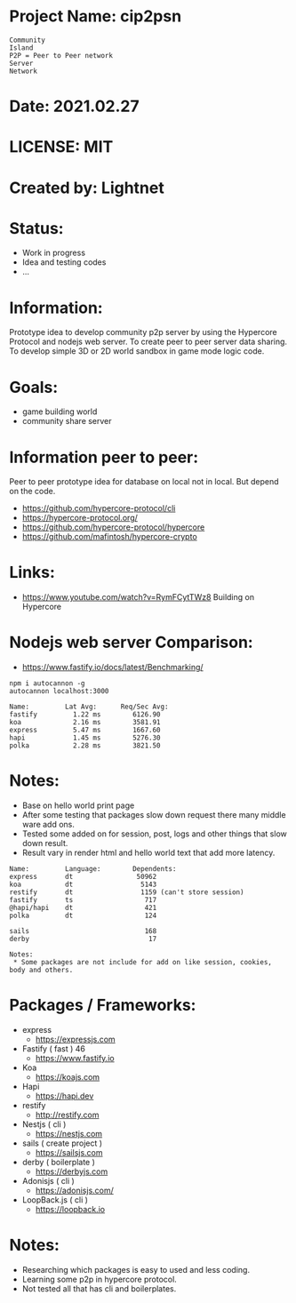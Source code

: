 # Project Name: cip2psn
```
Community
Island
P2P = Peer to Peer network
Server
Network
```
# Date: 2021.02.27

# LICENSE: MIT

# Created by: Lightnet

# Status:
 * Work in progress
 * Idea and testing codes
 * ...

# Information:
  Prototype idea to develop community p2p server by using the Hypercore Protocol and nodejs web server. To create peer to peer server data sharing. To develop simple 3D or 2D world sandbox in game mode logic code.

# Goals:
 * game building world
 * community share server
 
# Information peer to peer:
  Peer to peer prototype idea for database on local not in local. But depend on the code.

 * https://github.com/hypercore-protocol/cli
 * https://hypercore-protocol.org/
 * https://github.com/hypercore-protocol/hypercore
 * https://github.com/mafintosh/hypercore-crypto

# Links:
 * https://www.youtube.com/watch?v=RymFCytTWz8  Building on Hypercore

# Nodejs web server Comparison:
 * https://www.fastify.io/docs/latest/Benchmarking/

```
npm i autocannon -g
autocannon localhost:3000

```

```
Name:         Lat Avg:      Req/Sec Avg:
fastify         1.22 ms        6126.90
koa             2.16 ms        3581.91
express         5.47 ms        1667.60
hapi            1.45 ms        5276.30
polka           2.28 ms        3821.50
```
# Notes:
  * Base on hello world print page
  * After some testing that packages slow down request there many middle ware add ons.
  * Tested some added on for session, post, logs and other things that slow down result.
  * Result vary in render html and hello world text that add more latency.
```
Name:         Language:        Dependents:
express       dt                50962
koa           dt                 5143
restify       dt                 1159 (can't store session)
fastify       ts                  717
@hapi/hapi    dt                  421
polka         dt                  124

sails                             168
derby                              17

Notes:
 * Some packages are not include for add on like session, cookies, body and others.
```

# Packages / Frameworks:
 * express
   * https://expressjs.com
 * Fastify ( fast ) 46
   * https://www.fastify.io
 * Koa 
   * https://koajs.com
 * Hapi
   * https://hapi.dev
 * restify
   * http://restify.com
 * Nestjs ( cli )
    * https://nestjs.com
 * sails ( create project )
   * https://sailsjs.com
 * derby ( boilerplate )
   * https://derbyjs.com
 * Adonisjs ( cli )
   * https://adonisjs.com/
 * LoopBack.js ( cli )
   * https://loopback.io

# Notes:
 * Researching which packages is easy to used and less coding.
 * Learning some p2p in hypercore protocol.
 * Not tested all that has cli and boilerplates.